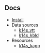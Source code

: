 ## Docs

- [Install](install.md)
- Data sources
  - [k14s_ytt](k14s_ytt.md)
  - [k14s_kbld](k14s_kbld.md)
- Resources
  - [k14s_kapp](k14s_kapp.md)

